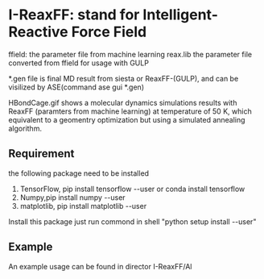 # I-ReaxFF: stand for Intelligent-Reactive Force Field

ffield: the parameter file from machine learning
reax.lib  the parameter file converted from ffield for usage with GULP

*.gen file is final MD result from siesta or ReaxFF-(GULP), and can be visilized by ASE(command ase gui *.gen)

HBondCage.gif shows a molecular dynamics simulations results with ReaxFF (paramters from machine learning) at temperature of 50 K, which equivalent to a geomentry optimization but using a simulated annealing algorithm.


## Requirement
 the following package need to be installed
1. TensorFlow, pip install tensorflow --user or conda install tensorflow
2. Numpy,pip install numpy --user
3. matplotlib, pip install matplotlib --user

Install this package just run commond in shell "python setup install --user"

## Example
An example usage can be found in director I-ReaxFF/Al
